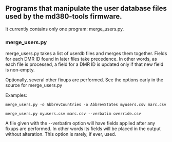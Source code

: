 ## Programs that manipulate the user database files used by the md380-tools firmware.

It currently contains only one program: merge_users.py.

### merge_users.py
merge_users.py takes a list of userdb files and merges them together.
Fields for each DMR ID found in later files take precedence.
In other words, as each file is processed, a field for a DMR ID is
updated only if that new field is non-empty.

Optionally, several other fixups are performed.  See the options early
in the source for merge_users.py

Examples:

	merge_users.py -o AbbrevCountries -o AbbrevStates myusers.csv marc.csv

	merge_users.py myusers.csv marc.csv --verbatim override.csv

A file given with the --verbatim option will have fields applied after
any fixups are performed.  In other words its fields will be placed in
the output without alteration.  This option is rarely, if ever, used.
